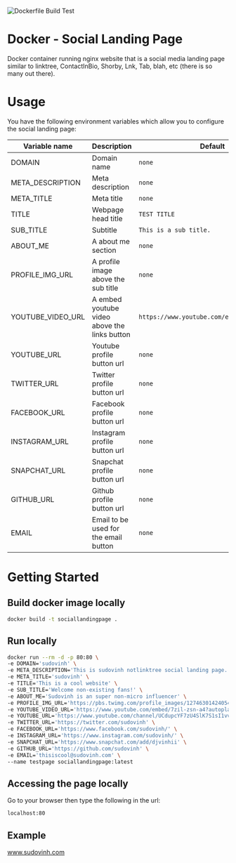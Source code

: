 ![Dockerfile Build Test](https://github.com/sudovinh/docker-social-landing-page/actions/workflows/docker-test/badge.svg)

# Docker - Social Landing Page
Docker container running nginx website that is a social media landing page similar to linktree, ContactInBio, Shorby, Lnk, Tab, blah, etc (there is so many out there).

# Usage
You have the following environment variables which allow you to configure the
social landing page:

| Variable name | Description  | Default | Example |
| --- | ---| ---| ---|
| DOMAIN | Domain name  | `none` | DOMAIN="awesome-website"
| META_DESCRIPTION | Meta description | `none` | META_DESCRIPTION="This website is all about awesome"
| META_TITLE | Meta title | `none` | META_TITLE="AWESOME WEBSITE | AWESOME STUFF"
| TITLE | Webpage head title | `TEST TITLE` | TITLE="AWESOME WEBSITE"
| SUB_TITLE | Subtitle | `This is a sub title.` | SUB_TITLE="THIS AWESOME SITE"
| ABOUT_ME | A about me section | `none` | ABOUT_ME="This is an awesome website with awesome things."
| PROFILE_IMG_URL | A profile image above the sub title | `none` | PROFILE_IMG_URL="https://pbs.twimg.com/profile_images/1274630142405427200/ethb5B1m_400x400.jpg"
| YOUTUBE_VIDEO_URL | A embed youtube video above the links button | `https://www.youtube.com/embed/VYOjWnS4cMY` | YOUTUBE_VIDEO_URL="https://www.youtube.com/embed/VYOjWnS4cMY"
| YOUTUBE_URL | Youtube profile button url | `none` | YOUTUBE_URL="https://www.youtube.com/channel/UC20LoHy2mX0LQODrkUalxVQ"
| TWITTER_URL | Twitter profile button url | `none` | TWITTER_URL="https://www.twitter.com/iamcool" 
| FACEBOOK_URL | Facebook profile button url | `none` | FACEBOOK_URL="https://www.facebook.com/iamcool" |
| INSTAGRAM_URL | Instagram profile button url | `none` | INSTAGRAM_URL="https://www.instagram.com/iamcool"
| SNAPCHAT_URL | Snapchat profile button url | `none` | SNAPCHAT_URL="https://www.snapchat.com/iamcool"
| GITHUB_URL | Github profile button url | `none` | GITHUB_URL="https://www.github.com/iamcool"
| EMAIL  | Email to be used for the email button | `none` | EMAIL="iamcool@awesome-website.com"

# Getting Started
## Build docker image locally
```bash
docker build -t sociallandingpage .
```

## Run locally
```bash
docker run --rm -d -p 80:80 \
-e DOMAIN='sudovinh' \
-e META_DESCRIPTION='This is sudovinh notlinktree social landing page.' \
-e META_TITLE='sudovinh' \
-e TITLE='This is a cool website' \
-e SUB_TITLE='Welcome non-existing fans!' \
-e ABOUT_ME='Sudovinh is an super non-micro influencer' \
-e PROFILE_IMG_URL='https://pbs.twimg.com/profile_images/1274630142405427200/ethb5B1m_400x400.jpg' \
-e YOUTUBE_VIDEO_URL='https://www.youtube.com/embed/7zil-zsn-a4?autoplay=1&mute=1' \
-e YOUTUBE_URL='https://www.youtube.com/channel/UCdupcYF7zU4SlK7S1sI1vvQ' \
-e TWITTER_URL='https://twitter.com/sudovinh' \
-e FACEBOOK_URL='https://www.facebook.com/sudovinh/' \
-e INSTAGRAM_URL='https://www.instagram.com/sudovinh/' \
-e SNAPCHAT_URL='https://www.snapchat.com/add/djvinhii' \
-e GITHUB_URL='https://github.com/sudovinh' \
-e EMAIL='thisiscool@sudovinh.com' \
--name testpage sociallandingpage:latest
```

## Accessing the page locally
Go to your browser then type the following in the url:
```bash
localhost:80
```

## Example
www.sudovinh.com
